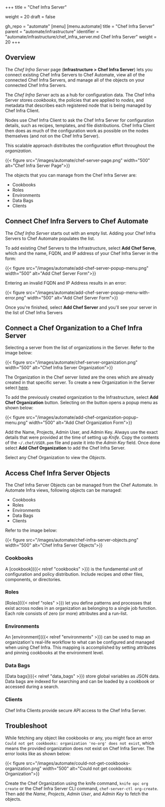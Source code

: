 +++
title = "Chef Infra Server"

weight = 20
draft = false

gh_repo = "automate"
[menu]
  [menu.automate]
    title = "Chef Infra Server"
    parent = "automate/infrastructure"
    identifier = "automate/infrastructure/chef_infra_server.md Chef Infra Server"
    weight = 20
+++

## Overview

The _Chef Infra Server_ page (**Infrastructure > Chef Infra Server**) lets you connect existing Chef Infra Servers to Chef Automate, view all of the connected Chef Infra Servers, and manage all of the objects on your connected Chef Infra Servers.

The _Chef Infra Server_ acts as a hub for configuration data. The Chef Infra Server stores _cookbooks_, the policies that are applied to _nodes_, and metadata that describes each registered node that is being managed by Chef Infra Client.

Nodes use Chef Infra Client to ask the Chef Infra Server for configuration details, such as recipes, templates, and file distributions. Chef Infra Client then does as much of the configuration work as possible on the nodes themselves (and not on the Chef Infra Server).

This scalable approach distributes the configuration effort throughout the _organization_.

{{< figure src="/images/automate/chef-server-page.png" width="500" alt="Chef Infra Server Page">}}

The objects that you can manage from the Chef Infra Server are:

- Cookbooks
- Roles
- Environments
- Data Bags
- Clients

## Connect Chef Infra Servers to Chef Automate

The _Chef Infra Server_ starts out with an empty list. Adding your Chef Infra Servers to Chef Automate populates the list.

To add existing Chef Servers to the Infrastructure, select **Add Chef Serve**, which and the name, FQDN, and IP address of your Chef Infra Server in the form:

{{< figure src="/images/automate/add-chef-server-popup-menu.png" width="500" alt="Add Chef Server Form">}}

Entering an invalid FQDN and IP Address results in an error:

{{< figure src="/images/automate/add-chef-server-popup-menu-with-error.png" width="500" alt="Add Chef Server Form">}}

Once you're finished, select **Add Chef Server** and you'll see your server in the list of Chef Infra Servers

## Connect a Chef Organization to a Chef Infra Server

Selecting a server from the list of organizations in the Server. Refer to the image below:

{{< figure src="/images/automate/chef-server-organization.png" width="500" alt="Chef Infra Server Organization">}}

The Organization in the Chef server listed are the ones which are already created in that specific server. To create a new Organization in the Server select [here](https://docs.chef.io/automate/infra_server/#set-up-the-chef-infra-server).

To add the previously created organization to the Infrastructure, select **Add Chef Organization** button. Selecting on the button opens a popup menu as shown below:

{{< figure src="/images/automate/add-chef-organization-popup-menu.png" width="500" alt="Add Chef Organization Form">}}

Add the Name, Projects, Admin User, and Admin Key. Always use the exact details that were provided at the time of setting up _Knife_. Copy the contents of the `~/.chef/USER.pem` file and paste it into the _Admin Key_ field. Once done select **Add Chef Organization** to add the Chef Infra Server.

Select any Chef Organization to view the _Objects_.

## Access Chef Infra Server Objects

The Chef Infra Server Objects can be managed from the Chef Automate. In Automate Infra views, following objects can be managed:

- Cookbooks
- Roles
- Environments
- Data Bags
- Clients

Refer to the image below:

{{< figure src="/images/automate/chef-infra-server-objects.png" width="500" alt="Chef Infra Server Objects">}}

### Cookbooks

A [cookbook]({{< relref "cookbooks" >}}) is the fundamental unit of configuration and policy distribution. Include recipes and other files, components, or directories.

### Roles

[Roles]({{< relref "roles" >}}) let you define patterns and processes that exist across nodes in an organization as belonging to a single job function. Each role consists of zero (or more) attributes and a run-list.

### Environments

An [environment]({{< relref "environments" >}}) can be used to map an organization's real-life workflow to what can be configured and managed when using Chef Infra. This mapping is accomplished by setting attributes and pinning cookbooks at the environment level.

### Data Bags

[Data bags]({{< relref "data_bags" >}}) store global variables as JSON data. Data bags are indexed for searching and can be loaded by a cookbook or accessed during a search.

### Clients

Chef Infra Clients provide secure API access to the Chef Infra Server.

## Troubleshoot

While fetching any object like cookbooks or any, you might face an error `Could not get cookbooks: organization 'no-org' does not exist`, which means the provided organization does not exist on Chef Infra Server. The error looks like as shown below:

{{< figure src="/images/automate/could-not-get-cookbooks-organization.png" width="500" alt="Could not get cookbooks: Organization">}}

Create the Chef Organization using the knife command, `knife opc org create` or the Chef Infra Server CLI command, `chef-server-ctl org-create`. Then add the _Name_, _Projects_, _Admin User_, and _Admin Key_ to fetch the objects.
